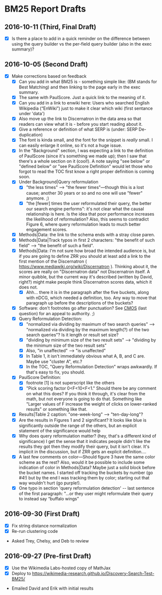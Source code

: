 # BM25 Report Drafts

## 2016-10-11 (Third, Final Draft)

- [x] Is there a place to add in a quick reminder on the difference between using the query builder vs the per-field query builder (also in the exec summary)?

## 2016-10-05 (Second Draft)

- [x] Make corrections based on feedback
    - [x] Can you add in what BM25 is - something simple like: (BM stands for Best Matching) and then linking to the page early in the exec summary.
    - [x] The same with PaulScore. Just a quick link to the meaning of it. 
    - [x] Can you add in a link to enwiki here: Users who searched English Wikipedia (“EnWiki”) just to make it clear which wiki (first sentance under 'data')
    - [x] Also move up the link to Discernatron in the data area so that readers can view what it is - before you start reading about it.
    - [x] Give a reference or definition of what SERP is (under: SERP De-duplication)
    - [x] The font is kinda small, and the font for the snippet is *really* small. I can easily enlarge it online, so it's not a huge issue.
    - [x] In the "Background" section, I was expecting a link to the definition of PaulScore (since it's something we made up); then I saw that there's a whole section on it (cool!). A note saying "see below" or "defined below" or "see PaulScore Definition" would let those who forgot to read the TOC first know a right proper definition is coming soon.
    - [x] Under Background|Query reformulation
        - [x] "the less times" --> "the fewer times"—though this is a lost cause; another 30 years or so and no one will use "fewer" anymore. ;)
        - [x] "the [fewer] times the user reformulated their query, the better our search engine performs": it's not clear what the causal relationship is here. Is the idea that poor performance increases the likelihood of reformulation? Also, this seems to contradict Figure 6, where query reformulation leads to much better engagement scores.
    - [x] Methods|Data: the link to the schema ends with a stray close paren.
    - [x] Methods|Data|Track typos in first 2 characters: "the benefit of such field" --> "the benefit of such a field".
    - [x] Methods|Data: I'm not sure how broad the intended audience is, but if you are going to define ZRR you should at least add a link to the first mention of the Discernatron ( https://www.mediawiki.org/wiki/Discernatron ). Thinking about it, the scores are really on "Discernatron data" not Discernatron itself. A minor quibble, but the current way it's described (written by David, right?) might make people think Discernatron scores data, which it does not.
        - [x] Ahh... there it is in the paragraph after the five buckets, along with nDCG, which needed a definition, too. Any way to move that paragraph up before the descriptions of the buckets?
    - [x] Software: don't footnotes go after punctuation? See [CMOS](http://www.chicagomanualofstyle.org/qanda/data/faq/topics/Punctuation.html?page=1) (last question) for an appeal to authority. ;)
    - [x] Query Reformulation Detection:
        - [x] "normalized via dividing by maximum of two search queries" --> "normalized via dividing by the maximum length(?) of the two search queries"? Is it length or result set size?
        - [x] "dividing by minimum size of the two result sets" --> "dividing by the minimum size of the two result sets"
        - [x] Also, "in unaffected" --> "is unaffected"
        - [x] In Table 1, it isn't immediately obvious what A, B, and C are. Maybe use "cluster A", etc.?
        - [x] In the TOC, "Query Reformulation Detection" wraps awkwardly. If that's easy to fix, you should.
    - [x] PaulScore Definition: 
        - [x] footnote [1] is not superscript like the others
        - [x] "Pick scoring factor 0<F<10<F<1." Should there be any comment on what this does? If you think it through, it's clear from the math, but not everyone is going to do that. Something like "Larger values of F increase the weight of clicks on lower-ranked results" or something like that.
    - [x] Results|Table 2 caption: "one-week-long" --> "ten-day-long"?
    - [x] Are the results in Figures 1 and 2 significant? It looks like blue is significantly outside the range of the others, but an explicit statement of the significance would help
    - [x] Why does query reformulation matter? (hey, that's a different kind of significance) I get the sense that it indicates people didn't like the results they got then they modify their query, but it isn't clear. It's implicit in the discussion, but if ZRR gets an explicit definition....
    - [x] A last few comments on color—Should figure 3 have the same color scheme as the rest? Also, would it be possible to include some indication of color in Methods|Data? Maybe just a solid block before the bucket names. I started off tracking the buckets by number (go #4!) but by the end I was tracking them by color; starting out that way wouldn't hurt (go purple!).
    - [x] One typo in section 'query reformulation detection' -- last sentence of the first paragraph: "...or they user might reformulate their query to instead say “buffalo wings”

## 2016-09-30 (First Draft)

- [x] Fix string distance normalization
- [x] Re-run clustering code
- Asked Trey, Chelsy, and Deb to review

## 2016-09-27 (Pre-first Draft)

- [x] Use the Wikimedia Labs-hosted copy of MathJax
- [x] Deploy to https://wikimedia-research.github.io/Discovery-Search-Test-BM25/
- Emailed David and Erik with initial results
